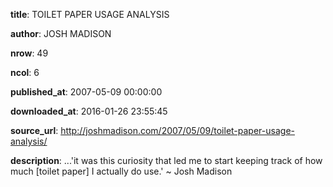 <b>title</b>: TOILET PAPER USAGE ANALYSIS

<b>author</b>: JOSH MADISON

<b>nrow</b>: 49

<b>ncol</b>: 6

<b>published_at</b>: 2007-05-09 00:00:00

<b>downloaded_at</b>: 2016-01-26 23:55:45

<b>source_url</b>: http://joshmadison.com/2007/05/09/toilet-paper-usage-analysis/

<b>description</b>: ...'it was this curiosity that led me to start keeping track of how much [toilet paper] I actually do use.'
~ Josh Madison